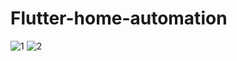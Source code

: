 # Flutter-home-automation

![1](https://github.com/Semhylmz/Flutter-home-automation/assets/55411723/22b49026-5801-4175-913c-42f35443aa38)
![2](https://github.com/Semhylmz/Flutter-home-automation/assets/55411723/d0a0baf4-355e-4eb0-980c-7c41dfbbbd54)
